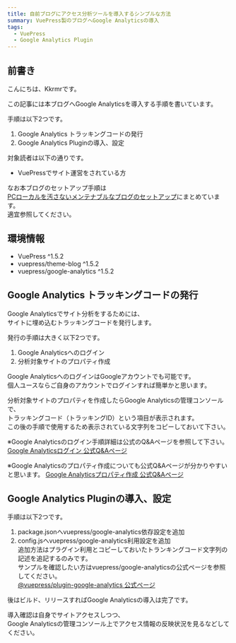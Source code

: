 ```yaml
---
title: 自前ブログにアクセス分析ツールを導入するシンプルな方法
summary: VuePress製のブログへGoogle Analyticsの導入
tags:
  - VuePress
  - Google Analytics Plugin
---
```


## 前書き

こんにちは、Kkrmrです。

この記事には本ブログへGoogle Analyticsを導入する手順を書いています。

手順は以下2つです。

1. Google Analytics トラッキングコードの発行
2. Google Analytics Pluginの導入、設定

対象読者は以下の通りです。

- VuePressでサイト運営をされている方

なお本ブログのセットアップ手順は  
[PCローカルを汚さないメンテナブルなブログのセットアップ](./0.md)にまとめています。  
適宜参照してください。

## 環境情報

- VuePress ^1.5.2
- vuepress/theme-blog ^1.5.2
- vuepress/google-analytics ^1.5.2

## Google Analytics トラッキングコードの発行

Google Analyticsでサイト分析をするためには、  
サイトに埋め込むトラッキングコードを発行します。

発行の手順は大きく以下2つです。

1. Google Analyticsへのログイン
2. 分析対象サイトのプロパティ作成

Google AnalyticsへのログインはGoogleアカウントでも可能です。  
個人ユースならご自身のアカウントでログインすれば簡単かと思います。

分析対象サイトのプロパティを作成したらGoogle Analyticsの管理コンソールで、  
トラッキングコード（トラッキングID）という項目が表示されます。  
この後の手順で使用するため表示されている文字列をコピーしておいて下さい。

※Google Analyticsのログイン手順詳細は公式のQ&Aページを参照して下さい。
[Google Analyticsログイン 公式Q&Aページ](https://support.google.com/analytics/answer/1008015)

※Google Analyticsのプロパティ作成についても公式Q&Aページが分かりやすいと思います。
[Google Analyticsプロパティ作成 公式Q&Aページ](https://support.google.com/analytics/answer/1008080)

## Google Analytics Pluginの導入、設定

手順は以下2つです。

1. package.jsonへvuepress/google-analytics依存設定を追加
2. config.jsへvuepress/google-analytics利用設定を追加  
   追加方法はプラグイン利用とコピーしておいたトランキングコード文字列の記述を追記するのみです。  
   サンプルを確認したい方はvuepress/google-analyticsの公式ページを参照してください。  
   [@vuepress/plugin-google-analytics 公式ページ](https://vuepress.vuejs.org/plugin/official/plugin-google-analytics.html)

後はビルド、リリースすればGoogle Analyticsの導入は完了です。

導入確認は自身でサイトアクセスしつつ、  
Google Analyticsの管理コンソール上でアクセス情報の反映状況を見るなどしてください。
